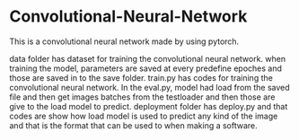 # Convolutional-Neural-Network
This is a convolutional neural network made by using pytorch.


data folder has dataset for training the convolutional neural network.
when training the model, parameters are saved at every predefine epoches and those are saved in to the save
folder. train.py has codes for training the convolutional neural network. In the eval.py, model had load 
from the saved file and then get images batches from the testloader and then those are give to the load model to predict.
deployment folder has deploy.py and that codes are show how load model is used to predict any kind of the image
and that is the format that can be used to when making a software.
